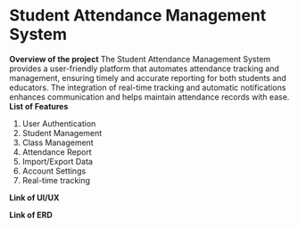 # Student Attendance Management System

**Overview of the project**
The Student Attendance Management System provides a user-friendly platform that automates attendance tracking and management, ensuring timely and accurate reporting for both students and educators. The integration of real-time tracking and automatic notifications enhances communication and helps maintain attendance records with ease.
**List of Features**
1. User Authentication
2. Student Management
3. Class Management
4. Attendance Report
5. Import/Export Data
6. Account Settings
7. Real-time tracking


**Link of UI/UX**

**Link of ERD**

